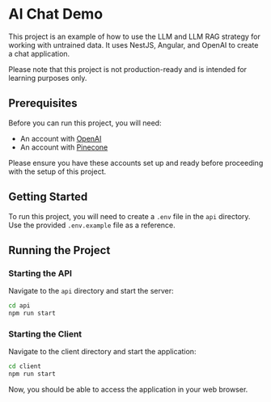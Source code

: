 # AI Chat Demo

This project is an example of how to use the LLM and LLM RAG strategy for working with untrained data. It uses NestJS, Angular, and OpenAI to create a chat application.

Please note that this project is not production-ready and is intended for learning purposes only.

## Prerequisites

Before you can run this project, you will need:

- An account with [OpenAI](https://platform.openai.com)
- An account with [Pinecone](https://app.pinecone.io)

Please ensure you have these accounts set up and ready before proceeding with the setup of this project.

## Getting Started

To run this project, you will need to create a `.env` file in the `api` directory. Use the provided `.env.example` file as a reference.

## Running the Project

### Starting the API

Navigate to the `api` directory and start the server:

```sh
cd api
npm run start
```

### Starting the Client

Navigate to the client directory and start the application:

```sh
cd client
npm run start
```

Now, you should be able to access the application in your web browser.
